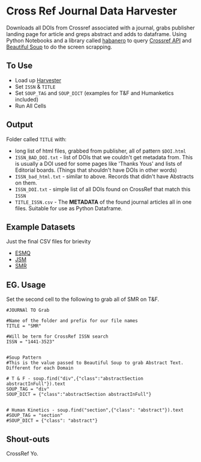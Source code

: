 # Cross Ref Journal Data Harvester

Downloads all DOIs from Crossref associated with a journal, grabs publisher landing page for article and greps abstract and adds to dataframe. Using Python Notebooks and a library called [habanero](https://habanero.readthedocs.io/en/latest/modules/crossref.html) to query [Crossref API](https://www.crossref.org/documentation/retrieve-metadata/rest-api/) and [Beautiful Soup](https://www.crummy.com/software/BeautifulSoup/bs4/doc/) to do the screen scrapping.

## To Use

* Load up [Harvester](Harvester.ipynb)
* Set `ISSN` & `TITLE`
* Set `SOUP_TAG` and `SOUP_DICT` (examples for T&F and Humanketics included)
* Run All Cells


## Output

Folder called `TITLE` with:

  - long list of html files, grabbed from publisher, all of pattern `$DOI.html`
  - `ISSN_BAD_DOI.txt` - list of DOIs that we couldn't get metadata from. This is usually a DOI used for some pages like 'Thanks Yous' and lists of Editorial boards. (Things that shouldn't have DOIs in other words)
  - `ISSN_bad_html.txt` - similar to above. Records that didn't have Abstracts on them.
  - `ISSN_DOI.txt` - simple list of all DOIs found on CrossRef that match this `ISSN`
  - `TITLE_ISSN.csv` - The **METADATA** of the found journal articles all in one files. Suitable for use as Python Dataframe.

## Example Datasets

Just the final CSV files for brievity

* [ESMQ](ESMQ)
* [JSM](JSM)
* [SMR](SMR)

## EG. Usage

Set the second cell to the following to grab all of SMR on T&F.

```
#JOURNAl TO Grab

#Name of the folder and prefix for our file names
TITLE = "SMR"

#Will be term for CrossRef ISSN search
ISSN = "1441-3523"


#Soup Pattern
#This is the value passed to Beautiful Soup to grab Abstract Text. Different for each Domain

# T & F - soup.find("div",{"class":"abstractSection abstractInFull"}).text
SOUP_TAG = "div"
SOUP_DICT = {"class":"abstractSection abstractInFull"}


# Human Kinetics - soup.find("section",{"class": "abstract"}).text
#SOUP_TAG = "section"
#SOUP_DICT = {"class": "abstract"}

```

## Shout-outs

CrossRef Yo.